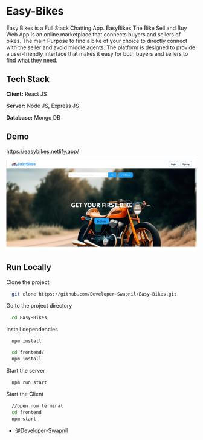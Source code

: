 # Easy-Bikes

Easy Bikes is a Full Stack Chatting App.
EasyBikes The Bike Sell and Buy Web App is an online marketplace that connects buyers and sellers of bikes. The main Purpose to find a bike of your choice to directly connect with the seller and avoid middle agents. The platform is designed to provide a user-friendly interface that makes it easy for both buyers and sellers to find what they need.

## Tech Stack

**Client:** React JS

**Server:** Node JS, Express JS

**Database:** Mongo DB


## Demo

https://easybikes.netlify.app/

![](https://github.com/Developer-Swapnil/Easy-Bikes/blob/8a4e5bcbe4ffb26638e774fb8999fe34f2c43b42/frontend/src/components/ScreenShots/Easy-Bikes-1.png)

## Run Locally

Clone the project

```bash
  git clone https://github.com/Developer-Swapnil/Easy-Bikes.git
```

Go to the project directory

```bash
  cd Easy-Bikes
```

Install dependencies

```bash
  npm install
```

```bash
  cd frontend/
  npm install
```

Start the server

```bash
  npm run start
```

Start the Client

```bash
  //open now terminal
  cd frontend
  npm start
```

- [@Developer-Swapnil](https://github.com/Developer-Swapnil)
